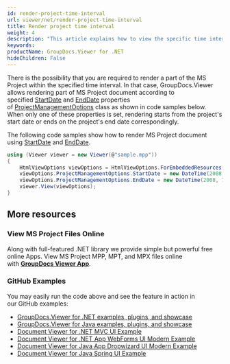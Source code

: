 ```yaml
---
id: render-project-time-interval
url: viewer/net/render-project-time-interval
title: Render project time interval
weight: 4
description: "This article explains how to view the specific time interval of MS Project Document with GroupDocs.Viewer within your .NET applications."
keywords: 
productName: GroupDocs.Viewer for .NET
hideChildren: False
---
```

There is the possibility that you are required to render a part of the MS Project within the specified time interval. In that case, GroupDocs.Viewer allows rendering part of MS Project document according to specified [StartDate](https://apireference.groupdocs.com/net/viewer/groupdocs.viewer.options/projectmanagementoptions/properties/startdate) and [EndDate](https://apireference.groupdocs.com/net/viewer/groupdocs.viewer.options/projectmanagementoptions/properties/enddate) properties of [ProjectManagementOptions](https://apireference.groupdocs.com/net/viewer/groupdocs.viewer.options/projectmanagementoptions) class as shown in code samples below. When only one of these properties is set, rendering starts from the project's start date or ends on the project's end date correspondingly.

The following code samples show how to render MS Project document using [StartDate](https://apireference.groupdocs.com/net/viewer/groupdocs.viewer.options/projectmanagementoptions/properties/startdate) and [EndDate](https://apireference.groupdocs.com/net/viewer/groupdocs.viewer.options/projectmanagementoptions/properties/enddate).

```csharp
using (Viewer viewer = new Viewer(@"sample.mpp"))
{
    HtmlViewOptions viewOptions = HtmlViewOptions.ForEmbeddedResources();
    viewOptions.ProjectManagementOptions.StartDate = new DateTime(2008, 6, 1);
    viewOptions.ProjectManagementOptions.EndDate = new DateTime(2008, 7, 1);
    viewer.View(viewOptions);
}
```

## More resources

### View MS Project Files Online

Along with full-featured .NET library we provide simple but powerful free online Apps.
View MS Project MPP, MPT, and MPX files online with **[GroupDocs Viewer App](https://products.groupdocs.app/viewer/project)**.

### GitHub Examples

You may easily run the code above and see the feature in action in our GitHub examples:

* [GroupDocs.Viewer for .NET examples, plugins, and showcase](https://github.com/groupdocs-viewer/GroupDocs.Viewer-for-.NET)
* [GroupDocs.Viewer for Java examples, plugins, and showcase](https://github.com/groupdocs-viewer/GroupDocs.Viewer-for-Java)
* [Document Viewer for .NET MVC UI Example](https://github.com/groupdocs-viewer/GroupDocs.Viewer-for-.NET-MVC)
* [Document Viewer for .NET App WebForms UI Modern Example](https://github.com/groupdocs-viewer/GroupDocs.Viewer-for-.NET-WebForms)
* [Document Viewer for Java App Dropwizard UI Modern Example](https://github.com/groupdocs-viewer/GroupDocs.Viewer-for-Java-Dropwizard)
* [Document Viewer for Java Spring UI Example](https://github.com/groupdocs-viewer/GroupDocs.Viewer-for-Java-Spring)